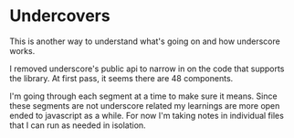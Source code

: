 # Undercovers

This is another way to understand what's going on and how underscore works.

I removed underscore's public api to narrow in on the code that supports the library. At first pass, it seems there are 48 components.

I'm going through each segment at a time to make sure it means. Since these segments are not underscore related my learnings are more open ended to javascript as a while. For now I'm taking notes in individual files that I can run as needed in isolation.
